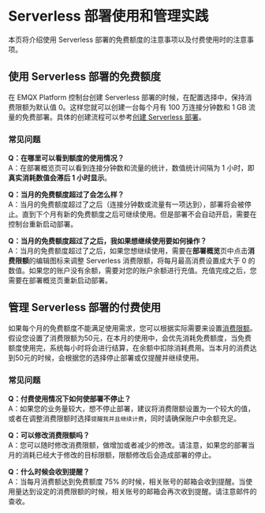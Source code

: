 # Serverless 部署使用和管理实践

本页将介绍使用 Serverless 部署的免费额度的注意事项以及付费使用时的注意事项。

## 使用 Serverless 部署的免费额度

在 EMQX Platform 控制台创建 Serverless 部署的时候，在配置选择中，保持消费限额为默认值 0。这样您就可以创建一台每个月有 100 万连接分钟数和 1 GB 流量的免费部署。具体的创建流程可以参考[创建 Serverless 部署](../create/serverless.md)。

### 常见问题
**Q：在哪里可以看到额度的使用情况？** <br>
A：在部署概览页可以看到连接分钟数和流量的统计，数值统计间隔为 1 小时，即**真实消耗数值会滞后 1 小时显示**。

**Q：当月的免费额度超过了会怎么样？** <br>
A：当月的免费额度超过了之后（连接分钟数或流量有一项达到），部署将会被停止。直到下个月有新的免费额度之后可继续使用。但是部署不会自动开启，需要在控制台重新启动部署。

**Q：当月的免费额度超过了之后，我如果想继续使用要如何操作？**<br>
A：当月的免费额度超过了之后，如果您想继续使用，需要在**部署概览**页中点击**消费限额**的编辑图标来调整 Serverless 消费限额，将每月最高消费设置成大于 0 的数值。如果您的账户没有余额，需要对您的账户余额进行充值。充值完成之后，您需要在部署概览页重新启动部署。


## 管理 Serverless 部署的付费使用

如果每个月的免费额度不能满足使用需求，您可以根据实际需要来设置[消费限额](../deployments/spend_limit.md)。假设您设置了消费限额为50元，在本月的使用中，会优先消耗免费额度，当免费额度使用完，系统每小时将会进行结算，在余额中扣除消耗费用。当本月的消费达到50元的时候，会根据您的选择停止部署或仅提醒并继续使用。

### 常见问题
**Q：付费使用情况下如何使部署不停止？** <br>
A：如果您的业务量较大，想不停止部署，建议将消费限额设置为一个较大的值，或者在调整消费限额时选择`提醒我并且继续计费`，同时请确保账户中余额充足。

**Q：可以修改消费限额吗？** <br>
A：您可以随时修改消费限额，做增加或者减少的修改。请注意，如果您的部署当月的消耗已经大于修改的目标限额，限额修改后会造成部署的停止。

**Q：什么时候会收到提醒？** <br>
A：当每月消费额达到免费额度 75% 的时候，相关账号的邮箱会收到提醒。当使用量达到设定的消费限额的时候，相关账号的邮箱会再次收到提醒。请注意邮件的查收。
